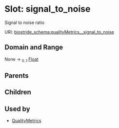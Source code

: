 
# Slot: signal_to_noise

Signal to noise ratio

URI: [biostride_schema:qualityMetrics__signal_to_noise](https://w3id.org/biostride/schema/qualityMetrics__signal_to_noise)


## Domain and Range

None &#8594;  <sub>0..1</sub> [Float](types/Float.md)

## Parents


## Children


## Used by

 * [QualityMetrics](QualityMetrics.md)
